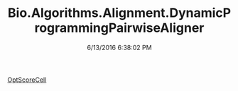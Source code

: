﻿---
title: Bio.Algorithms.Alignment.DynamicProgrammingPairwiseAligner
date: 6/13/2016 6:38:02 PM
---

[OptScoreCell](T-Bio.Algorithms.Alignment.DynamicProgrammingPairwiseAligner.OptScoreCell.html)
